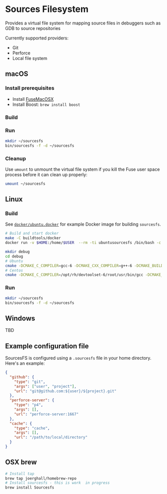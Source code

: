 # Sources Filesystem

Provides a virtual file system for mapping source files in debuggers such as GDB to source repositories

Currently supported providers:

* Git
* Perforce
* Local file system

## macOS

### Install prerequisites

* Install [FuseMacOSX][fuse-macos]
* Install Boost: `brew install boost`

### Build

### Run

```bash
mkdir ~/sourcesfs
bin/sourcesfs -f -d ~/sourcesfs
```

### Cleanup

Use `umount` to unmount the virtual file system if you kill the Fuse user space process before it can clean up properly:

```bash
umount ~/sourcesfs
```

## Linux

### Build

See [`docker/ubuntu.docker`][docker-file] for example Docker image for building `sourcesfs`.

```bash
# Build and start docker
make -C buildtools/docker
docker run -v $HOME:/home/$USER  --rm -ti ubuntusourcesfs /bin/bash -c "useradd -u `id -u` -g 0 -M $USER && su - $USER"
```

```bash
mkdir debug
cd debug
# Ubuntu
cmake -DCMAKE_C_COMPILER=gcc-6 -DCMAKE_CXX_COMPILER=g++-6 -DCMAKE_BUILD_TYPE=DEBUG -G "Unix Makefiles" ..
# Centos
cmake -DCMAKE_C_COMPILER=/opt/rh/devtoolset-6/root/usr/bin/gcc -DCMAKE_CXX_COMPILER=/opt/rh/devtoolset-6/root/usr/bin/g++ -DCMAKE_BUILD_TYPE=DEBUG -G "Unix Makefiles" ..

```

### Run

```bash
mkdir ~/sourcesfs
bin/sourcesfs -f -d ~/sourcesfs
```

## Windows

TBD

## Example configuration file

SourcesFS is configured using a `.sourcesfs` file in your home directory. Here's an example:

```json
{
  "github": {
    "type": "git",
    "args": ["user", "project"],
    "url": "git@github.com:${user}/${project}.git"
  },
  "perforce-server": {
    "type": "p4",
    "args": [],
    "url": "perforce-server:1667"
  },
  "cache": {
    "type": "cache",
    "args": [],
    "url": "/path/to/local/directory"
  }
}
```

## OSX brew

```bash
# Install tap
brew tap joerghall/homebrew-repo
# Install sourcesfs - this is work  in progress
brew install Sourcesfs
```

[docker-file]: buildtools/docker/ubuntu.docker
[fuse-macos]: https://osxfuse.github.io
